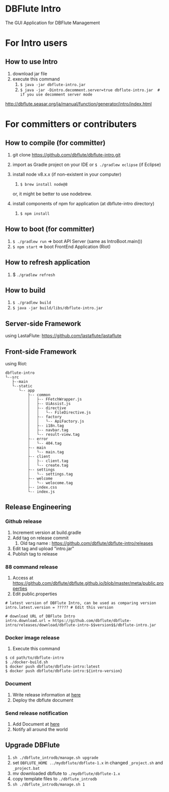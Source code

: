 DBFlute Intro
=======================
The GUI Application for DBFlute Management

# For Intro users
## How to use Intro
1. download jar file
2. execute this command 
   1. `$ java -jar dbflute-intro.jar`
   2. `$ java -jar -Dintro.decomment.server=true dbflute-intro.jar  # if you use decomment server mode`

http://dbflute.seasar.org/ja/manual/function/generator/intro/index.html

# For committers or contributers
## How to compile (for committer)

1. git clone https://github.com/dbflute/dbflute-intro.git
2. import as Gradle project on your IDE or `$ ./gradlew eclipse` (if Eclipse)
3. install node v8.x.x (if non-existent in your computer)
   1. `$ brew install node@8`  
   
   or, it might be better to use nodebrew.
4. install components of npm for application (at dbflute-intro directory)
   1. `$ npm install`

## How to boot (for committer)
1. `$ ./gradlew run` => boot API Server (same as IntroBoot.main())
2. `$ npm start` => boot FrontEnd Application (Riot)

## How to refresh application
1. $ `./gradlew refresh`

## How to build
1. `$ ./gradlew build`
2. `$ java -jar build/libs/dbflute-intro.jar`

## Server-side Framework

using LastaFlute:
https://github.com/lastaflute/lastaflute

## Front-side Framework

using Riot:
```
dbflute-intro
└--src
   ├--main
   └--static
      └-- app
          ├-- common
          │   ├-- FFetchWrapper.js
          │   ├-- UiAssist.js
          │   ├-- directive
          │   │   └-- FileDirective.js
          │   ├-- factory
          │   │   └-- ApiFactory.js
          │   ├-- i18n.tag
          │   ├-- navbar.tag
          │   └-- result-view.tag
          ├-- error
          │   └-- 404.tag
          ├-- main
          │   └-- main.tag
          ├-- client
          │   ├-- client.tag
          │   └-- create.tag
          ├-- settings
          │   └-- settings.tag
          ├-- welcome
          │   └-- welocome.tag
          ├-- index.css
          └-- index.js
```

## Release Engineering

### Github release
1. Increment version at build.gradle
2. Add tag on release commit
   1. Old tag name : https://github.com/dbflute/dbflute-intro/releases
3. Edit tag and upload "intro.jar"
4. Publish tag to release

### 88 command release
1. Access at https://github.com/dbflute/dbflute.github.io/blob/master/meta/public.properties
2. Edit public.properties
```
# latest version of DBFlute Intro, can be used as comparing version
intro.latest.version = ????? # Edit this version

# download URL of DBFlute Intro 
intro.download.url = https://github.com/dbflute/dbflute-intro/releases/download/dbflute-intro-$$version$$/dbflute-intro.jar
```

### Docker image release
1. Execute this command
```
$ cd path/to/dbflute-intro
$ ./docker-build.sh
$ docker push dbflute/dbflute-intro:latest
$ docker push dbflute/dbflute-intro:${intro-version}
```

### Document
1. Write release information at [here](https://github.com/dbflute/dbflute-document/blob/f1e0aab6d2dbc882e2aa5e4e4143637a2b87b4d0/web/ja/manual/function/generator/intro/index.html#L49)
2. Deploy the dbflute document

### Send release notification 
1. Add Document at [here](https://github.com/dbflute/dbflute-document/blob/f1e0aab6d2dbc882e2aa5e4e4143637a2b87b4d0/web/ja/manual/function/generator/intro/index.html#L48)
2. Notify all around the world

## Upgrade DBFlute

1. `sh ./dbflute_introdb/manage.sh upgrade`
2. set `DBFLUTE_HOME ../mydbflute/dbflute-1.x` in changed `_project.sh` and `_project.bat`
3. mv downloaded dbflute to `./mydbflute/dbflute-1.x`
4. copy template files to `./dbflute_introdb`
5. `sh ./dbflute_introdb/manage.sh 1`
